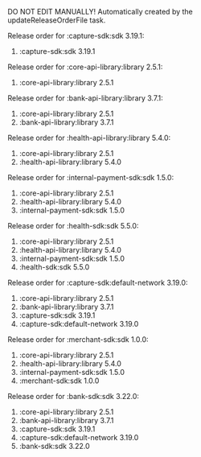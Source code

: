 DO NOT EDIT MANUALLY!
Automatically created by the updateReleaseOrderFile task.

Release order for :capture-sdk:sdk 3.19.1:
 1. :capture-sdk:sdk 3.19.1

Release order for :core-api-library:library 2.5.1:
 1. :core-api-library:library 2.5.1

Release order for :bank-api-library:library 3.7.1:
 1. :core-api-library:library 2.5.1
 2. :bank-api-library:library 3.7.1

Release order for :health-api-library:library 5.4.0:
 1. :core-api-library:library 2.5.1
 2. :health-api-library:library 5.4.0

Release order for :internal-payment-sdk:sdk 1.5.0:
 1. :core-api-library:library 2.5.1
 2. :health-api-library:library 5.4.0
 3. :internal-payment-sdk:sdk 1.5.0

Release order for :health-sdk:sdk 5.5.0:
 1. :core-api-library:library 2.5.1
 2. :health-api-library:library 5.4.0
 3. :internal-payment-sdk:sdk 1.5.0
 4. :health-sdk:sdk 5.5.0

Release order for :capture-sdk:default-network 3.19.0:
 1. :core-api-library:library 2.5.1
 2. :bank-api-library:library 3.7.1
 3. :capture-sdk:sdk 3.19.1
 4. :capture-sdk:default-network 3.19.0

Release order for :merchant-sdk:sdk 1.0.0:
 1. :core-api-library:library 2.5.1
 2. :health-api-library:library 5.4.0
 3. :internal-payment-sdk:sdk 1.5.0
 4. :merchant-sdk:sdk 1.0.0

Release order for :bank-sdk:sdk 3.22.0:
 1. :core-api-library:library 2.5.1
 2. :bank-api-library:library 3.7.1
 3. :capture-sdk:sdk 3.19.1
 4. :capture-sdk:default-network 3.19.0
 5. :bank-sdk:sdk 3.22.0

